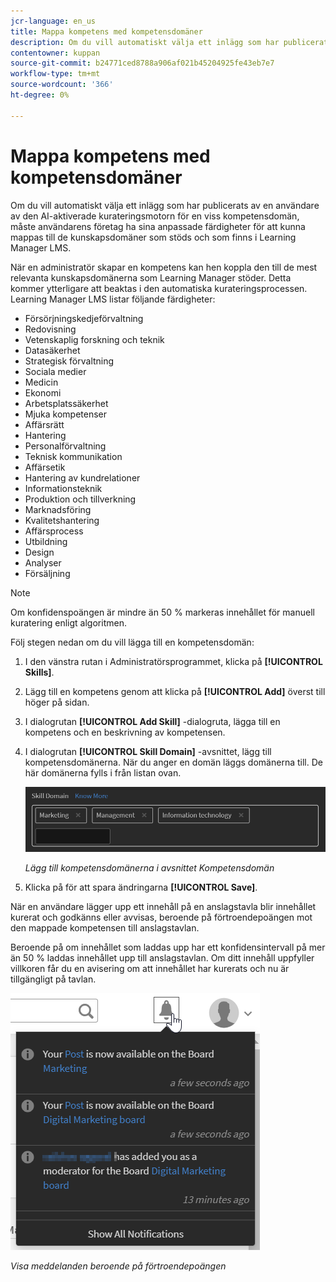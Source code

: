 ```yaml
---
jcr-language: en_us
title: Mappa kompetens med kompetensdomäner
description: Om du vill automatiskt välja ett inlägg som har publicerats av en användare av den AI-aktiverade kurateringsmotorn för en viss kompetensdomän, måste användarens företag ha sina anpassade färdigheter för att kunna mappas till de kunskapsdomäner som stöds och som finns i Learning Manager LMS.
contentowner: kuppan
source-git-commit: b24771ced8788a906af021b45204925fe43eb7e7
workflow-type: tm+mt
source-wordcount: '366'
ht-degree: 0%

---
```




# Mappa kompetens med kompetensdomäner

Om du vill automatiskt välja ett inlägg som har publicerats av en användare av den AI-aktiverade kurateringsmotorn för en viss kompetensdomän, måste användarens företag ha sina anpassade färdigheter för att kunna mappas till de kunskapsdomäner som stöds och som finns i Learning Manager LMS.

När en administratör skapar en kompetens kan hen koppla den till de mest relevanta kunskapsdomänerna som Learning Manager stöder. Detta kommer ytterligare att beaktas i den automatiska kurateringsprocessen. Learning Manager LMS listar följande färdigheter:

* Försörjningskedjeförvaltning
* Redovisning
* Vetenskaplig forskning och teknik
* Datasäkerhet
* Strategisk förvaltning
* Sociala medier
* Medicin
* Ekonomi
* Arbetsplatssäkerhet
* Mjuka kompetenser
* Affärsrätt
* Hantering
* Personalförvaltning
* Teknisk kommunikation
* Affärsetik
* Hantering av kundrelationer
* Informationsteknik
* Produktion och tillverkning
* Marknadsföring
* Kvalitetshantering
* Affärsprocess
* Utbildning
* Design
* Analyser
* Försäljning

>[!NOTE]
>
>Om konfidenspoängen är mindre än 50 % markeras innehållet för manuell kuratering enligt algoritmen.


Följ stegen nedan om du vill lägga till en kompetensdomän:

1. I den vänstra rutan i Administratörsprogrammet, klicka på **[!UICONTROL Skills]**.
1. Lägg till en kompetens genom att klicka på **[!UICONTROL Add]** överst till höger på sidan.
1. I dialogrutan **[!UICONTROL Add Skill]** -dialogruta, lägga till en kompetens och en beskrivning av kompetensen.
1. I dialogrutan **[!UICONTROL Skill Domain]** -avsnittet, lägg till kompetensdomänerna. När du anger en domän läggs domänerna till. De här domänerna fylls i från listan ovan.

   ![](assets/skill-domain-mapping.png)

   *Lägg till kompetensdomänerna i avsnittet Kompetensdomän*

1. Klicka på för att spara ändringarna **[!UICONTROL Save]**.

När en användare lägger upp ett innehåll på en anslagstavla blir innehållet kurerat och godkänns eller avvisas, beroende på förtroendepoängen mot den mappade kompetensen till anslagstavlan.

<!--![](assets/content-uploaded.png)-->

Beroende på om innehållet som laddas upp har ett konfidensintervall på mer än 50 % laddas innehållet upp till anslagstavlan. Om ditt innehåll uppfyller villkoren får du en avisering om att innehållet har kurerats och nu är tillgängligt på tavlan.

![](assets/curation-notification.png)

*Visa meddelanden beroende på förtroendepoängen*

